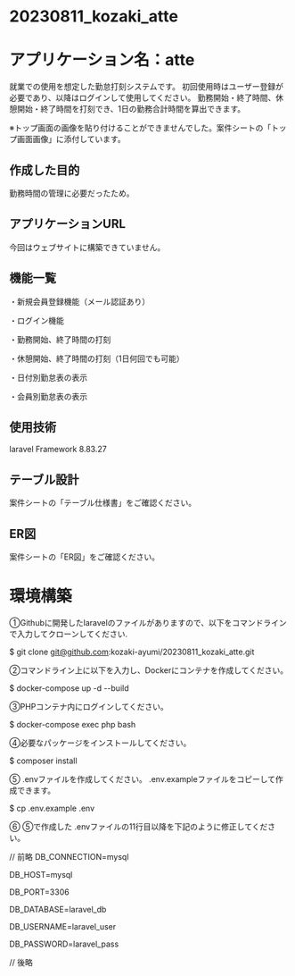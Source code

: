 # 20230811_kozaki_atte

# アプリケーション名：atte
就業での使用を想定した勤怠打刻システムです。
初回使用時はユーザー登録が必要であり、以降はログインして使用してください。
勤務開始・終了時間、休憩開始・終了時間を打刻でき、1日の勤務合計時間を算出できます。

※トップ画面の画像を貼り付けることができませんでした。案件シートの「トップ画面画像」に添付しています。


## 作成した目的
勤務時間の管理に必要だったため。


## アプリケーションURL
今回はウェブサイトに構築できていません。

## 機能一覧
・新規会員登録機能（メール認証あり）

・ログイン機能

・勤務開始、終了時間の打刻
  
・休憩開始、終了時間の打刻（1日何回でも可能）

・日付別勤怠表の表示

・会員別勤怠表の表示

## 使用技術
laravel Framework 8.83.27


## テーブル設計
案件シートの「テーブル仕様書」をご確認ください。


## ER図
案件シートの「ER図」をご確認ください。


# 環境構築
①Githubに開発したlaravelのファイルがありますので、以下をコマンドラインで入力してクローンしてください.

$ git clone git@github.com:kozaki-ayumi/20230811_kozaki_atte.git

②コマンドライン上に以下を入力し、Dockerにコンテナを作成してください。

$ docker-compose up -d --build

③PHPコンテナ内にログインしてください。

$ docker-compose exec php bash

④必要なパッケージをインストールしてください。

$ composer install

⑤ .envファイルを作成してください。 .env.exampleファイルをコピーして作成できます。

$ cp .env.example .env

⑥ ⑤で作成した .envファイルの11行目以降を下記のように修正してください。


// 前略
DB_CONNECTION=mysql

DB_HOST=mysql

DB_PORT=3306

DB_DATABASE=laravel_db

DB_USERNAME=laravel_user

DB_PASSWORD=laravel_pass

// 後略
